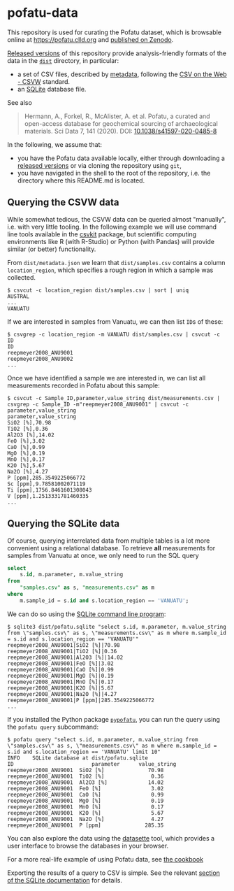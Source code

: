 # pofatu-data

This repository is used for curating the Pofatu dataset, which is browsable online at
https://pofatu.clld.org and [published on Zenodo]().

[Released versions](https://github.com/pofatu/pofatu-data/releases) of this repository
provide analysis-friendly formats of the data in the [`dist`](dist/) directory, in particular:

- a set of CSV files, described by [metadata](dist/metadata.json), following the 
  [CSV on the Web - CSVW](https://www.w3.org/TR/tabular-data-primer/) standard.
- an [SQLite](https://sqlite.org/index.html) database file.

See also

> Hermann, A., Forkel, R., McAlister, A. et al. Pofatu, a curated and open-access database for geochemical sourcing of archaeological materials. Sci Data 7, 141 (2020). DOI: [10.1038/s41597-020-0485-8](https://doi.org/10.1038/s41597-020-0485-8)

In the following, we assume that:
- you have the Pofatu data available locally, either
through downloading a [released versions](https://github.com/pofatu/pofatu-data/releases) or via cloning the repository using `git`,
- you have navigated in the shell to the root of the repository, i.e. the directory
  where this README.md is located.


## Querying the CSVW data

While somewhat tedious, the CSVW data can be queried almost "manually", i.e. with very little
tooling. In the following example we will use command line tools available in the [csvkit](https://csvkit.readthedocs.io/en/1.0.3/cli.html)
package, but scientific computing environments like R (with R-Studio) or Python (with Pandas)
will provide similar (or better) functionality.

From `dist/metadata.json` we learn that `dist/samples.csv` contains a column `location_region`,
which specifies a rough region in which a sample was collected.

```shell
$ csvcut -c location_region dist/samples.csv | sort | uniq
AUSTRAL
...
VANUATU
```

If we are interested in samples from Vanuatu, we can then list `ID`s of these:

```shell
$ csvgrep -c location_region -m VANUATU dist/samples.csv | csvcut -c ID
ID
reepmeyer2008_ANU9001
reepmeyer2008_ANU9002
...
```

Once we have identified a sample we are interested in, we can list all measurements recorded in
Pofatu about this sample:

```shell
$ csvcut -c Sample_ID,parameter,value_string dist/measurements.csv | csvgrep -c Sample_ID -m"reepmeyer2008_ANU9001" | csvcut -c parameter,value_string
parameter,value_string
SiO2 [%],70.98
TiO2 [%],0.36
Al2O3 [%],14.02
FeO [%],3.02
CaO [%],0.99
MgO [%],0.19
MnO [%],0.17
K2O [%],5.67
Na2O [%],4.27
P [ppm],285.3549225066772
Sc [ppm],9.78581002071119
Ti [ppm],1756.8461601308043
V [ppm],1.2513331781460335
...
```


## Querying the SQLite data

Of course, querying interrelated data from multiple tables is a lot more convenient using a 
relational database. To retrieve **all** measurements for samples from Vanuatu at once, we only
need to run the SQL query
```sql
select
    s.id, m.parameter, m.value_string 
from 
    "samples.csv" as s, "measurements.csv" as m 
where 
    m.sample_id = s.id and s.location_region == 'VANUATU';
```

We can do so using the [SQLite command line program](https://www.sqlite.org/download.html):
```shell script
$ sqlite3 dist/pofatu.sqlite "select s.id, m.parameter, m.value_string from \"samples.csv\" as s, \"measurements.csv\" as m where m.sample_id = s.id and s.location_region == 'VANUATU'"
reepmeyer2008_ANU9001|SiO2 [%]|70.98
reepmeyer2008_ANU9001|TiO2 [%]|0.36
reepmeyer2008_ANU9001|Al2O3 [%]|14.02
reepmeyer2008_ANU9001|FeO [%]|3.02
reepmeyer2008_ANU9001|CaO [%]|0.99
reepmeyer2008_ANU9001|MgO [%]|0.19
reepmeyer2008_ANU9001|MnO [%]|0.17
reepmeyer2008_ANU9001|K2O [%]|5.67
reepmeyer2008_ANU9001|Na2O [%]|4.27
reepmeyer2008_ANU9001|P [ppm]|285.3549225066772
...
```

If you installed the Python package [`pypofatu`](https://pypi.org/project/pypofatu/), you can run
the query using the `pofatu query` subcommand:
```shell script
$ pofatu query "select s.id, m.parameter, m.value_string from \"samples.csv\" as s, \"measurements.csv\" as m where m.sample_id = s.id and s.location_region == 'VANUATU' limit 10"
INFO    SQLite database at dist/pofatu.sqlite
ID                         parameter      value_string
reepmeyer2008_ANU9001  SiO2 [%]              70.98
reepmeyer2008_ANU9001  TiO2 [%]               0.36
reepmeyer2008_ANU9001  Al2O3 [%]             14.02
reepmeyer2008_ANU9001  FeO [%]                3.02
reepmeyer2008_ANU9001  CaO [%]                0.99
reepmeyer2008_ANU9001  MgO [%]                0.19
reepmeyer2008_ANU9001  MnO [%]                0.17
reepmeyer2008_ANU9001  K2O [%]                5.67
reepmeyer2008_ANU9001  Na2O [%]               4.27
reepmeyer2008_ANU9001  P [ppm]              285.35
```

You can also explore the data using the [datasette](https://datasette.readthedocs.io/en/stable/installation.html#install-using-pip)
tool, which provides a user interface to browse the databases in your browser.

For a more real-life example of using Pofatu data, see [the cookbook](doc/cookbook.md)

Exporting the results of a query to CSV is simple. See the relevant 
[section of the SQLite documentation](https://sqlite.org/cli.html#csv_export)
for details.
